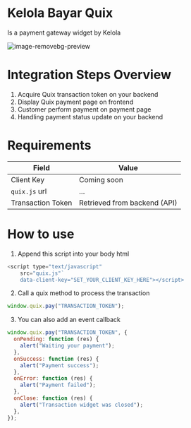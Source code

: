 # Kelola Bayar Quix

Is a payment gateway widget by Kelola

![image-removebg-preview](https://user-images.githubusercontent.com/27531592/228733371-c5ea5804-3cb9-4259-a8e5-d4aaf8d67097.png)

# Integration Steps Overview

1. Acquire Quix transaction token on your backend
2. Display Quix payment page on frontend
3. Customer perform payment on payment page
4. Handling payment status update on your backend

# Requirements

| Field             | Value                        |
| ----------------- | ---------------------------- |
| Client Key        | Coming soon                  |
| `quix.js` url     | ...                          |
| Transaction Token | Retrieved from backend (API) |

# How to use

1. Append this script into your body html

```javascript
<script type="text/javascript"
    src="quix.js"`
    data-client-key="SET_YOUR_CLIENT_KEY_HERE"></script>
```

2. Call a quix method to process the transaction

```javascript
window.quix.pay("TRANSACTION_TOKEN");
```

3. You can also add an event callback

```javascript
window.quix.pay("TRANSACTION_TOKEN", {
  onPending: function (res) {
    alert("Waiting your payment");
  },
  onSuccess: function (res) {
    alert("Payment success");
  },
  onError: function (res) {
    alert("Payment failed");
  },
  onClose: function (res) {
    alert("Transaction widget was closed");
  },
});
```
